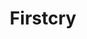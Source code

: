 ---
title: "Firstcry"
url: /rajasthan/firstcry-near-nasia-jain-temple-bharatpur/
shop: Babysachen
---
